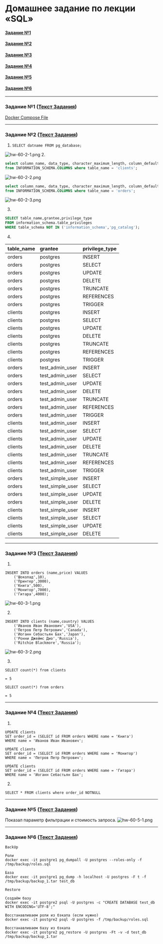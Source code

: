 # Домашнее задание по лекции «SQL»

#### [Задание №1](#задание-1-текст-задания)
#### [Задание №2](#задание-2-текст-задания)
#### [Задание №3](#задание-3-текст-задания)
#### [Задание №4](#задание-4-текст-задания)
#### [Задание №5](#задание-5-текст-задания)
#### [Задание №6](#задание-6-текст-задания)


---

### Задание №1 ([Текст Задания](https://github.com/netology-code/bd-dev-homeworks/blob/main/06-db-02-sql/README.md#%D0%B7%D0%B0%D0%B4%D0%B0%D1%87%D0%B0-1))

[Docker Compose File](assets%2Fdocker%2Fhw-60%2Fdocker-composer.yaml)

---

### Задание №2 ([Текст Задания](https://github.com/netology-code/bd-dev-homeworks/blob/main/06-db-02-sql/README.md#%D0%B7%D0%B0%D0%B4%D0%B0%D1%87%D0%B0-2))

1. `SELECT datname FROM pg_database;`

![hw-60-2-1.png](assets%2Fimages%2Fhw-60%2Fhw-60-2-1.png)
2. 
```sql
select column_name, data_type, character_maximum_length, column_default, is_nullable
from INFORMATION_SCHEMA.COLUMNS where table_name = 'clients';
```
![hw-60-2-2.png](assets%2Fimages%2Fhw-60%2Fhw-60-2-2.png)

```sql
select column_name, data_type, character_maximum_length, column_default, is_nullable
from INFORMATION_SCHEMA.COLUMNS where table_name = 'orders';
```
![hw-60-2-3.png](assets%2Fimages%2Fhw-60%2Fhw-60-2-3.png)

3. 
```sql
SELECT table_name,grantee,privilege_type
FROM information_schema.table_privileges
WHERE table_schema NOT IN ('information_schema','pg_catalog');
```

4.
| table\_name | grantee            | privilege\_type |
|:------------|:-------------------|:----------------|
| orders      | postgres           | INSERT          |
| orders      | postgres           | SELECT          |
| orders      | postgres           | UPDATE          |
| orders      | postgres           | DELETE          |
| orders      | postgres           | TRUNCATE        |
| orders      | postgres           | REFERENCES      |
| orders      | postgres           | TRIGGER         |
| clients     | postgres           | INSERT          |
| clients     | postgres           | SELECT          |
| clients     | postgres           | UPDATE          |
| clients     | postgres           | DELETE          |
| clients     | postgres           | TRUNCATE        |
| clients     | postgres           | REFERENCES      |
| clients     | postgres           | TRIGGER         |
| orders      | test\_admin\_user  | INSERT          |
| orders      | test\_admin\_user  | SELECT          |
| orders      | test\_admin\_user  | UPDATE          |
| orders      | test\_admin\_user  | DELETE          |
| orders      | test\_admin\_user  | TRUNCATE        |
| orders      | test\_admin\_user  | REFERENCES      |
| orders      | test\_admin\_user  | TRIGGER         |
| clients     | test\_admin\_user  | INSERT          |
| clients     | test\_admin\_user  | SELECT          |
| clients     | test\_admin\_user  | UPDATE          |
| clients     | test\_admin\_user  | DELETE          |
| clients     | test\_admin\_user  | TRUNCATE        |
| clients     | test\_admin\_user  | REFERENCES      |
| clients     | test\_admin\_user  | TRIGGER         |
| orders      | test\_simple\_user | INSERT          |
| orders      | test\_simple\_user | SELECT          |
| orders      | test\_simple\_user | UPDATE          |
| orders      | test\_simple\_user | DELETE          |
| clients     | test\_simple\_user | INSERT          |
| clients     | test\_simple\_user | SELECT          |
| clients     | test\_simple\_user | UPDATE          |
| clients     | test\_simple\_user | DELETE          |

---

### Задание №3 ([Текст Задания](https://github.com/netology-code/bd-dev-homeworks/blob/main/06-db-02-sql/README.md#%D0%B7%D0%B0%D0%B4%D0%B0%D1%87%D0%B0-3))

1. 
```postgresql
INSERT INTO orders (name,price) VALUES
    ('Шоколад',10),
    ('Принтер',3000),
    ('Книга',500),
    ('Монитор',7000),
    ('Гитара',4000);
```
![hw-60-3-1.png](assets%2Fimages%2Fhw-60%2Fhw-60-3-1.png)

2. 
```postgresql
INSERT INTO clients (name,country) VALUES
    ('Иванов Иван Иванович','USA'),
    ('Петров Петр Петрович','Canada'),
    ('Иоганн Себастьян Бах','Japan'),
    ('Ронни Джеймс Дио','Russia'),
    ('Ritchie Blackmore','Russia');
```
![hw-60-3-2.png](assets%2Fimages%2Fhw-60%2Fhw-60-3-2.png)

3. 
```postgresql
SELECT count(*) from clients

= 5
```

```postgresql
SELECT count(*) from orders

= 5
```

---

### Задание №4 ([Текст Задания](https://github.com/netology-code/bd-dev-homeworks/blob/main/06-db-02-sql/README.md#%D0%B7%D0%B0%D0%B4%D0%B0%D1%87%D0%B0-4))

1. 
```postgresql
UPDATE clients
SET order_id = (SELECT id FROM orders WHERE name = 'Книга')
WHERE name = 'Иванов Иван Иванович';
```
```postgresql
UPDATE clients
SET order_id = (SELECT id FROM orders WHERE name = 'Монитор')
WHERE name = 'Петров Петр Петрович';
```
```postgresql
UPDATE clients
SET order_id = (SELECT id FROM orders WHERE name = 'Гитара')
WHERE name = 'Иоганн Себастьян Бах';
```
2. 
```postgresql
SELECT * FROM clients where order_id NOTNULL 
```
---

### Задание №5 ([Текст Задания](https://github.com/netology-code/bd-dev-homeworks/blob/main/06-db-02-sql/README.md#%D0%B7%D0%B0%D0%B4%D0%B0%D1%87%D0%B0-5))

Показал параметр фильтрации и стоимость запроса.
![hw-60-5-1.png](assets%2Fimages%2Fhw-60%2Fhw-60-5-1.png)

---

### Задание №6 ([Текст Задания](https://github.com/netology-code/bd-dev-homeworks/blob/main/06-db-02-sql/README.md#%D0%B7%D0%B0%D0%B4%D0%B0%D1%87%D0%B0-6))
```
BackUp

Роли
docker exec -it postgre1 pg_dumpall -U postgres --roles-only -f /tmp/backup/roles.sql

База
docker exec -it postgre1 pg_dump -h localhost -U postgres -F t -f /tmp/backup/backup_1.tar test_db
```

```
Restore

Создаём базу
docker exec -it postgre2 psql -U postgres -c "CREATE DATABASE test_db WITH ENCODING='UTF-8';"

Восстанавливаем роли из бэкапа (если нужно)
docker exec -it postgre2 psql -U postgres -f /tmp/backup/roles.sql

Восстанавливаем базу из бэкапа
docker exec -it postgre2 pg_restore -U postgres -Ft -v -d test_db /tmp/backup/backup_1.tar
```


